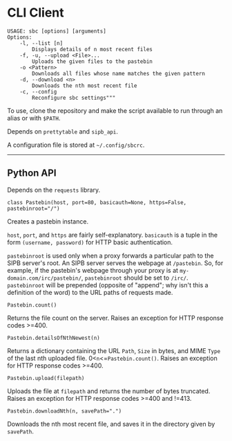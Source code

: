# CLI Client

```
USAGE: sbc [options] [arguments]
Options:
    -l, --list [n]
        Displays details of n most recent files
    -f, -u, --upload <File>...
        Uploads the given files to the pastebin
    -o <Pattern>
        Downloads all files whose name matches the given pattern
    -d, --download <n>
        Downloads the nth most recent file
    -c, --config
        Reconfigure sbc settings"""
```

To use, clone the repository and make the script available to run through an alias or with `$PATH`.

Depends on `prettytable` and `sipb_api`.

A configuration file is stored at `~/.config/sbcrc`.

---

## Python API

Depends on the `requests` library.

```
class Pastebin(host, port=80, basicauth=None, https=False, pastebinroot="/")
```

Creates a pastebin instance.

`host`, `port`, and `https` are fairly self-explanatory. `basicauth` is a tuple in the form `(username, password)` for HTTP basic authentication.

`pastebinroot` is used only when a proxy forwards a particular path to the SIPB server's root.
An SIPB server serves the webpage at `/pastebin`. So, for example, if the pastebin's webpage through your proxy is at `my-domain.com/irc/pastebin/`, `pastebinroot` should be set to `/irc/`. 
`pastebinroot` will be prepended (opposite of "append"; why isn't this a definition of the word) to the URL paths of requests made.

```
Pastebin.count()
```

Returns the file count on the server. Raises an exception for HTTP response codes >=400.

```
Pastebin.detailsOfNthNewest(n)
```

Returns a dictionary containing the URL `Path`, `Size` in bytes, and MIME `Type` of the last nth uploaded file.
0<`n`<=`Pastebin.count()`. Raises an exception for HTTP response codes >=400.

```
Pastebin.upload(filepath)
```

Uploads the file at `filepath` and returns the number of bytes truncated. Raises an exception for HTTP response codes >=400 and !=413.

```
Pastebin.downloadNth(n, savePath=".")
```

Downloads the nth most recent file, and saves it in the directory given by `savePath`.
